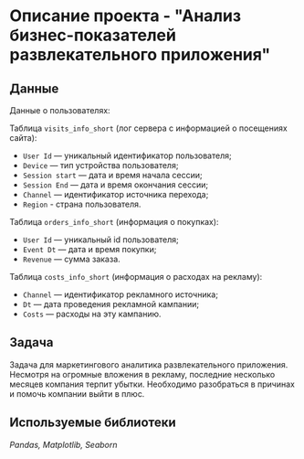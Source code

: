 # Описание проекта - "Анализ бизнес-показателей развлекательного приложения"


## Данные

Данные о пользователях:

Таблица `visits_info_short` (лог сервера с информацией о посещениях сайта):
* `User Id` — уникальный идентификатор пользователя; 
* `Device` — тип устройства пользователя; 
* `Session start` — дата и время начала сессии; 
* `Session End` — дата и время окончания сессии; 
* `Channel` — идентификатор источника перехода; 
* `Region` - страна пользователя.

Таблица `orders_info_short` (информация о покупках):

* `User Id` — уникальный id пользователя; 
* `Event Dt` — дата и время покупки; 
* `Revenue` — сумма заказа. 

Таблица `costs_info_short` (информация о расходах на рекламу):

* `Channel` — идентификатор рекламного источника; 
* `Dt` — дата проведения рекламной кампании; 
* `Costs` — расходы на эту кампанию.

## Задача

Задача для маркетингового аналитика развлекательного приложения. Несмотря на огромные вложения в рекламу, последние несколько месяцев компания терпит убытки. Необходимо разобраться в причинах и помочь компании выйти в плюс.

## Используемые библиотеки

*Pandas, Matplotlib, Seaborn*
